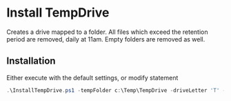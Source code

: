 # Install TempDrive 

Creates a drive mapped to a folder.
All files which exceed the retention period are removed, daily at 11am.
Empty folders are removed as well.
 
	
## Installation

Either execute with the default settings, or modify statement

```PowerShell
.\InstallTempDrive.ps1 -tempFolder c:\Temp\TempDrive -driveLetter 'T' -retention ([TimeSpan]::FromDays(14))  
````
